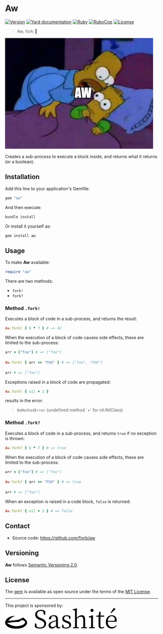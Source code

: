 # Aw

[![Version](https://img.shields.io/github/v/tag/fixrb/aw?label=Version&logo=github)](https://github.com/fixrb/aw/tags)
[![Yard documentation](https://img.shields.io/badge/Yard-documentation-blue.svg?logo=github)](https://rubydoc.info/github/fixrb/aw/main)
[![Ruby](https://github.com/fixrb/aw/workflows/Ruby/badge.svg?branch=main)](https://github.com/fixrb/aw/actions?query=workflow%3Aruby+branch%3Amain)
[![RuboCop](https://github.com/fixrb/aw/workflows/RuboCop/badge.svg?branch=main)](https://github.com/fixrb/aw/actions?query=workflow%3Arubocop+branch%3Amain)
[![License](https://img.shields.io/github/license/fixrb/aw?label=License&logo=github)](https://github.com/fixrb/aw/raw/main/LICENSE.md)

> Aw, fork 😬

![Aw](https://github.com/fixrb/aw/raw/main/img/aw.jpg)

Creates a sub-process to execute a block inside, and returns what it returns (or a boolean).

## Installation

Add this line to your application's Gemfile:

```ruby
gem "aw"
```

And then execute:

```sh
bundle install
```

Or install it yourself as:

```sh
gem install aw
```

## Usage

To make __Aw__ available:

```ruby
require "aw"
```

There are two methods:

- `fork!`
- `fork?`

### Method `.fork!`

Executes a block of code in a sub-process, and returns the result:

```ruby
Aw.fork! { 6 * 7 } # => 42
```

When the execution of a block of code causes side effects, these are limited to the sub-process:

```ruby
arr = ["foo"] # => ["foo"]

Aw.fork! { arr << "FUU" } # => ["foo", "FUU"]

arr # => ["foo"]
```

Exceptions raised in a block of code are propagated:

```ruby
Aw.fork! { nil + 1 }
```

results in the error:

> `NoMethodError` (undefined method `+' for nil:NilClass)

### Method `.fork?`

Executes a block of code in a sub-process, and returns `true` if no exception is thrown:

```ruby
Aw.fork? { 6 * 7 } # => true
```

When the execution of a block of code causes side effects, these are limited to the sub-process:

```ruby
arr = ["foo"] # => ["foo"]

Aw.fork? { arr << "FUU" } # => true

arr # => ["foo"]
```

When an exception is raised in a code block, `false` is returned:

```ruby
Aw.fork? { nil + 1 } # => false
```

## Contact

* Source code: https://github.com/fixrb/aw

## Versioning

__Aw__ follows [Semantic Versioning 2.0](https://semver.org/).

## License

The [gem](https://rubygems.org/gems/aw) is available as open source under the terms of the [MIT License](https://github.com/fixrb/aw/raw/main/LICENSE.md).

***

<p>
  This project is sponsored by:<br />
  <a href="https://sashite.com/"><img
    src="https://github.com/fixrb/aw/raw/main/img/sashite.png"
    alt="Sashité" /></a>
</p>
